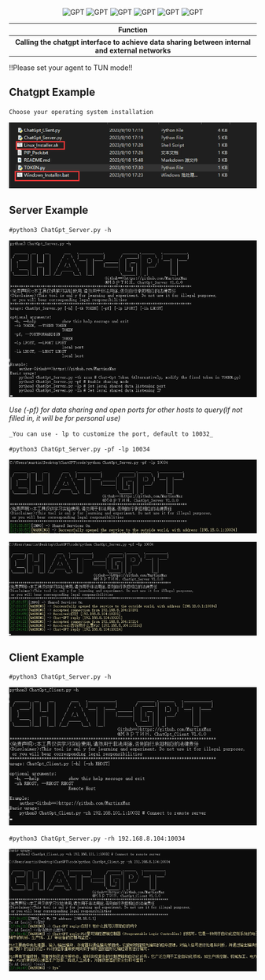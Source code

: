   <div align="center">
<p align="center">
 <img title="GPT" src='https://img.shields.io/badge/MChat-Gpt-1.0.0-brightgreen.svg' />
 <img title="GPT" src='https://img.shields.io/badge/Python-3.9-yellow.svg' />
  <img title="GPT" src='https://img.shields.io/badge/HackerTool-x' />
 <img title="GPT" src='https://img.shields.io/static/v1?label=Author&message=@Martin&color=red'/>
 <img title="GPT" src='https://img.shields.io/badge/-windows-F16061?logo=windows&logoColor=000'/>
<img title="GPT" src='https://img.shields.io/badge/-Linux-F16061?logo=Linux&logoColor=000'/>
 
</p>
  
   
 <table>
  <tr>
      <th>Function</th>
  </tr>
  <tr>
    <th>Calling the chatgpt interface to achieve data sharing between internal and external networks</th>
</tr>
 
 </table>
</div>


!!Please set your agent to TUN mode!!

  
## Chatgpt Example

``Choose your operating system installation``


![图片名称](./PT/1.png) 

## Server Example

``#python3 ChatGpt_Server.py -h``

![图片名称](./PT/2.png) 

*Use (-pf) for data sharing and open ports for other hosts to query(If not filled in, it will be for personal use)*

``_You can use - lp to customize the port, default to 10032_``

``#python3 ChatGpt_Server.py -pf -lp 10034``

![图片名称](./PT/3.png) 

![图片名称](./PT/6.png) 

## Client Example


``#python3 ChatGpt_Server.py -h``

![图片名称](./PT/4.png) 


``#python3 ChatGpt_Server.py -rh 192.168.8.104:10034``

![图片名称](./PT/5.png) 

